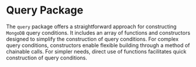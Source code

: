 # Query Package
The `query` package offers a straightforward approach for constructing `MongoDB` query conditions. It includes an array of functions and constructors designed to simplify the construction of query conditions. For complex query conditions, constructors enable flexible building through a method of chainable calls. For simpler needs, direct use of functions facilitates quick construction of query conditions.